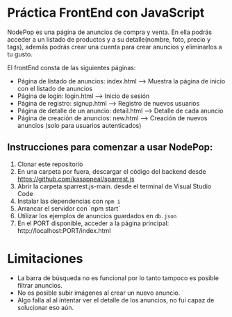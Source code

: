 # Práctica FrontEnd con JavaScript

NodePop es una página de anuncios de compra y venta. En ella podrás acceder a un listado de productos y a su detalle(nombre, foto, precio y tags), además podrás crear una cuenta para crear anuncios y eliminarlos a tu gusto.

El frontEnd consta de las siguientes páginas:

* Página de listado de anuncios: index.html --> Muestra la página de inicio con el listado de anuncios
* Página de login: login.html --> Inicio de sesión
* Página de registro: signup.html --> Registro de nuevos usuarios
* Página de detalle de un anuncio: detail.html --> Detalle de cada anuncio
* Página de creación de anuncios: new.html --> Creación de nuevos anuncios (solo para usuarios autenticados)


## Instrucciones para comenzar a usar NodePop:

1. Clonar este repositorio
2. En una carpeta por fuera, descargar el código del backend desde https://github.com/kasappeal/sparrest.js
3. Abrir la carpeta sparrest.js-main. desde el terminal de Visual Studio Code
4. Instalar las dependencias con `npm i`
5. Arrancar el servidor con ´npm start`
6. Utilizar los ejemplos de anuncios guardados en `db.json`
7. En el PORT disponible, acceder a la página principal: http://localhost:PORT/index.html 

# Limitaciones

- La barra de búsqueda no es funcional por lo tanto tampoco es posible filtrar anuncios.
- No es posible subir imágenes al crear un nuevo anuncio.
- Algo falla al al intentar ver el detalle de los anuncios, no fui capaz de solucionar eso aún.




